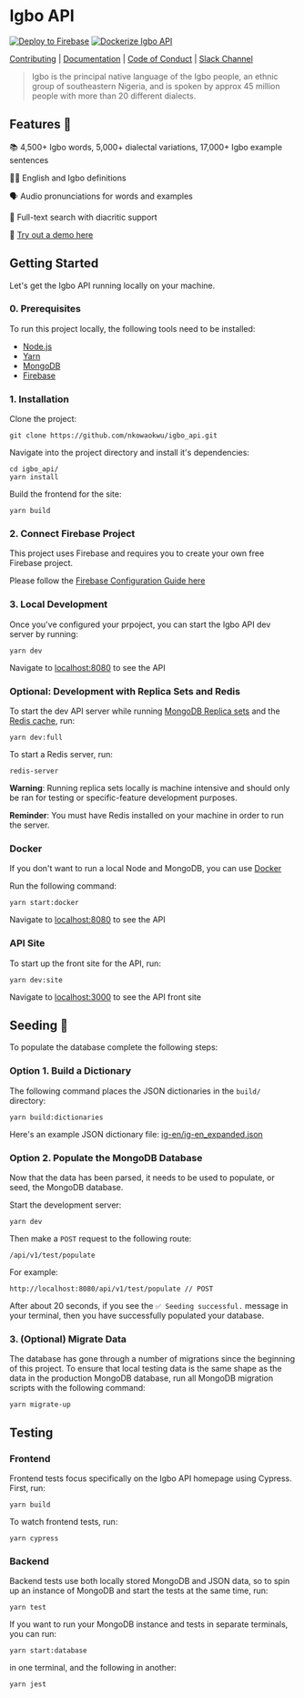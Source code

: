 # Igbo API
[![Deploy to Firebase](https://github.com/nkowaokwu/igbo_api/actions/workflows/deploy.yml/badge.svg)](https://github.com/nkowaokwu/igbo_api/actions/workflows/deploy.yml) [![Dockerize Igbo API](https://github.com/nkowaokwu/igbo_api/actions/workflows/dockerize.yml/badge.svg)](https://github.com/nkowaokwu/igbo_api/actions/workflows/dockerize.yml)

[Contributing](./.github/CONTRIBUTING.md) | [Documentation](https://github.com/nkowaokwu/igbo_api/wiki) | [Code of Conduct](./.github/CODE_OF_CONDUCT.md) | [Slack Channel](https://igboapi.slack.com)

> Igbo is the principal native language of the Igbo people, an ethnic group of southeastern Nigeria, and is spoken by approx 45 million people with more than 20 different dialects.

## Features 🧱
📚 4,500+ Igbo words, 5,000+ dialectal variations, 17,000+ Igbo example sentences

✍🏾 English and Igbo definitions

🗣 Audio pronunciations for words and examples

🔎 Full-text search with diacritic support

🚀 [Try out a demo here](https://igboapi.com)

## Getting Started

Let's get the Igbo API running locally on your machine.

### 0. Prerequisites

To run this project locally, the following tools need to be installed:

* [Node.js](https://nodejs.org/en/download/)
* [Yarn](https://classic.yarnpkg.com/en/docs/install)
* [MongoDB](https://docs.mongodb.com/manual/administration/install-community/)
* [Firebase](https://console.firebase.google.com/)

### 1. Installation

Clone the project:

```
git clone https://github.com/nkowaokwu/igbo_api.git
```

Navigate into the project directory and install it's dependencies:

```
cd igbo_api/
yarn install
```

Build the frontend for the site:

```
yarn build
```

### 2. Connect Firebase Project

This project uses Firebase and requires you to create your own free Firebase project.

Please follow the [Firebase Configuration Guide here](./.github/FIREBASE_CONFIG.md)

### 3. Local Development

Once you've configured your prpoject, you can start the Igbo API dev server by running:

```
yarn dev
```

Navigate to [localhost:8080](http://localhost:8080/) to see the API

### Optional: Development with Replica Sets and Redis

To start the dev API server while running [MongoDB Replica sets](https://docs.mongodb.com/manual/replication/) and the [Redis cache](https://redis.io/), run:

```
yarn dev:full
```

To start a Redis server, run:
```
redis-server
```

**Warning**: Running replica sets locally is machine intensive and should only
be ran for testing or specific-feature development purposes.

**Reminder**: You must have Redis installed on your machine in order to run the server.

### Docker
If you don't want to run a local Node and MongoDB, you can use [Docker](https://docker.com)

Run the following command:

```
yarn start:docker
```

Navigate to [localhost:8080](http://localhost:8080) to see the API

### API Site

To start up the front site for the API, run:

```
yarn dev:site
```

Navigate to [localhost:3000](http://localhost:3000) to see the API front site

## Seeding 🌱

To populate the database complete the following steps:

### Option 1. Build a Dictionary

The following command places the JSON dictionaries in the `build/` directory:

```
yarn build:dictionaries
```

Here's an example JSON dictionary file: [ig-en/ig-en_expanded.json](./src/dictionaries/ig-en/ig-en_expanded.json)

### Option 2. Populate the MongoDB Database

Now that the data has been parsed, it needs to be used to populate, or seed, the MongoDB database.

Start the development server:

```
yarn dev
```

Then make a `POST` request to the following route:

```
/api/v1/test/populate
```

For example:

```
http://localhost:8080/api/v1/test/populate // POST
```

After about 20 seconds, if you see the `✅ Seeding successful.` message in your terminal, then you have successfully populated your database.

### 3. (Optional) Migrate Data

The database has gone through a number of migrations since the beginning of this project. To ensure that local testing data is the same
shape as the data in the production MongoDB database, run all MongoDB migration scripts with the following command:

```
yarn migrate-up
```

## Testing

### Frontend

Frontend tests focus specifically on the Igbo API homepage using Cypress. First, run:


```
yarn build
```

To watch frontend tests, run:

```
yarn cypress
```

### Backend

Backend tests use both locally stored MongoDB and JSON data, so to spin up an instance of MongoDB and start the tests at the same time, run:

```
yarn test
```

If you want to run your MongoDB instance and tests in separate terminals, you can run:

```
yarn start:database
```

in one terminal, and the following in another:

```
yarn jest
```

